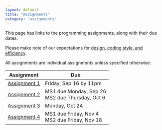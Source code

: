 ```yaml
---
layout: default
title: "Assignments"
category: "assignments"
---
```


This page has links to the programming assignments, along with their due dates.

Please make note of our expectations for [design, coding style, and efficiency](assign/design.html).

All assignments are individual assignments unless specified otherwise.

Assignment | Due
---------- | ---
[Assignment 1](assign/assign01.html) | Friday, Sep 16 by 11pm
[Assignment 2](assign/assign02.html) | MS1 due Monday, Sep 26<br>MS2 due Thursday, Oct 6
[Assignment 3](assign/assign03.html) | Monday, Oct 24
[Assignment 4](assign/assign04.html) | MS1 due Friday, Nov 4<br>MS2 due Friday, Nov 18
